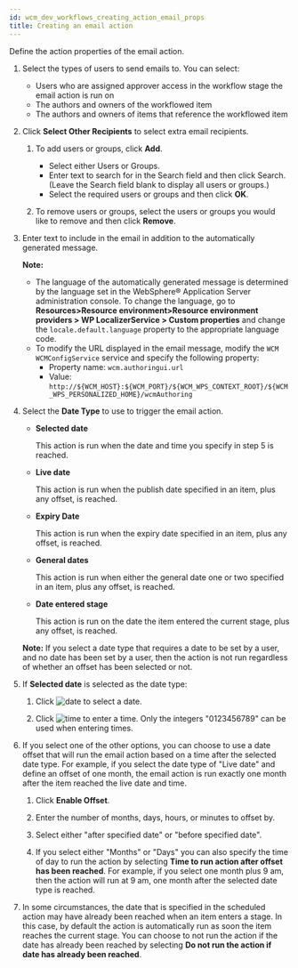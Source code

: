 ```yaml
---
id: wcm_dev_workflows_creating_action_email_props
title: Creating an email action
---
```





Define the action properties of the email action.

1.  Select the types of users to send emails to. You can select:

    -   Users who are assigned approver access in the workflow stage the email action is run on
    -   The authors and owners of the workflowed item
    -   The authors and owners of items that reference the workflowed item
2.  Click **Select Other Recipients** to select extra email recipients.

    1.  To add users or groups, click **Add**.

        -   Select either Users or Groups.
        -   Enter text to search for in the Search field and then click Search. \(Leave the Search field blank to display all users or groups.\)
        -   Select the required users or groups and then click **OK**.
    2.  To remove users or groups, select the users or groups you would like to remove and then click **Remove**.

3.  Enter text to include in the email in addition to the automatically generated message.

    **Note:**

    -   The language of the automatically generated message is determined by the language set in the WebSphere® Application Server administration console. To change the language, go to **Resources\>Resource environment\>Resource environment providers \> WP LocalizerService \> Custom properties** and change the `locale.default.language` property to the appropriate language code.
    -   To modify the URL displayed in the email message, modify the `WCM WCMConfigService` service and specify the following property:
        -   Property name: `wcm.authoringui.url`
        -   Value: `http://${WCM_HOST}:${WCM_PORT}/${WCM_WPS_CONTEXT_ROOT}/${WCM_WPS_PERSONALIZED_HOME}/wcmAuthoring`
4.  Select the **Date Type** to use to trigger the email action.

    -   **Selected date**

        This action is run when the date and time you specify in step 5 is reached.

    -   **Live date**

        This action is run when the publish date specified in an item, plus any offset, is reached.

    -   **Expiry Date**

        This action is run when the expiry date specified in an item, plus any offset, is reached.

    -   **General dates**

        This action is run when either the general date one or two specified in an item, plus any offset, is reached.

    -   **Date entered stage**

        This action is run on the date the item entered the current stage, plus any offset, is reached.

    **Note:** If you select a date type that requires a date to be set by a user, and no date has been set by a user, then the action is not run regardless of whether an offset has been selected or not.

5.  If **Selected date** is selected as the date type:

    1.  Click ![date](../images/date.jpg) to select a date.

    2.  Click ![time](../images/time.jpg) to enter a time. Only the integers "0123456789" can be used when entering times.

6.  If you select one of the other options, you can choose to use a date offset that will run the email action based on a time after the selected date type. For example, if you select the date type of "Live date" and define an offset of one month, the email action is run exactly one month after the item reached the live date and time.

    1.  Click **Enable Offset**.

    2.  Enter the number of months, days, hours, or minutes to offset by.

    3.  Select either "after specified date" or "before specified date".

    4.  If you select either "Months" or "Days" you can also specify the time of day to run the action by selecting **Time to run action after offset has been reached**. For example, if you select one month plus 9 am, then the action will run at 9 am, one month after the selected date type is reached.

7.  In some circumstances, the date that is specified in the scheduled action may have already been reached when an item enters a stage. In this case, by default the action is automatically run as soon the item reaches the current stage. You can choose to not run the action if the date has already been reached by selecting **Do not run the action if date has already been reached**.


